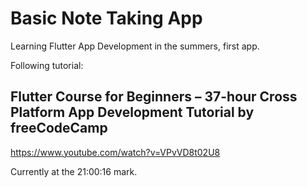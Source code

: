 # Basic Note Taking App
Learning Flutter App Development in the summers, first app. 


Following tutorial: 
## Flutter Course for Beginners – 37-hour Cross Platform App Development Tutorial by freeCodeCamp
https://www.youtube.com/watch?v=VPvVD8t02U8

Currently at the 21:00:16 mark.
